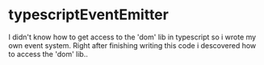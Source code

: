 # typescriptEventEmitter
I didn't know how to get access to the 'dom' lib in typescript so i wrote my own event system. 
Right after finishing writing this code i descovered how to access the 'dom' lib..
